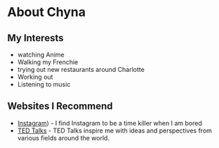# About Chyna
## My Interests
- watching Anime
- Walking my Frenchie
- trying out new restaurants around Charlotte
- Working out
- Listening to music
## Websites I Recommend
- [Instagram](https://www.instagram.com/accounts/login/?next=https%3A%2F%2Fwww.instagram.com%2Faccounts%2Fedit%2F%3F__coig_login%3D1)) - I find Instagram to be a time killer when I am bored
- [TED Talks](https://www.ted.com) - TED Talks inspire me with
ideas and perspectives from various fields around the world.

